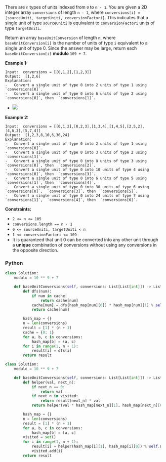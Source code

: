 There are  `n`  types of units indexed from  `0`  to  `n - 1`. You are given a 2D integer array  `conversions`  of length  `n - 1`, where  `conversions[i] = [sourceUniti, targetUniti, conversionFactori]`. This indicates that a single unit of type  `sourceUniti`  is equivalent to  `conversionFactori`  units of type  `targetUniti`.

Return an array  `baseUnitConversion`  of length  `n`, where  `baseUnitConversion[i]`  is the number of units of type  `i`  equivalent to a single unit of type 0. Since the answer may be large, return each  `baseUnitConversion[i]`  **modulo**  `109 + 7`.

**Example 1:**
```
Input:  conversions = [[0,1,2],[1,2,3]]
Output:  [1,2,6]
Explanation:
-   Convert a single unit of type 0 into 2 units of type 1 using  `conversions[0]`.
-   Convert a single unit of type 0 into 6 units of type 2 using  `conversions[0]`, then  `conversions[1]`.
```
- ![](https://assets.leetcode.com/uploads/2025/03/12/example1.png)

**Example 2:**
```
Input:  conversions = [[0,1,2],[0,2,3],[1,3,4],[1,4,5],[2,5,2],[4,6,3],[5,7,4]]
Output:  [1,2,3,8,10,6,30,24]
Explanation:
-   Convert a single unit of type 0 into 2 units of type 1 using  `conversions[0]`.
-   Convert a single unit of type 0 into 3 units of type 2 using  `conversions[1]`.
-   Convert a single unit of type 0 into 8 units of type 3 using  `conversions[0]`, then  `conversions[2]`.
-   Convert a single unit of type 0 into 10 units of type 4 using  `conversions[0]`, then  `conversions[3]`.
-   Convert a single unit of type 0 into 6 units of type 5 using  `conversions[1]`, then  `conversions[4]`.
-   Convert a single unit of type 0 into 30 units of type 6 using  `conversions[0]`,  `conversions[3]`, then  `conversions[5]`.
-   Convert a single unit of type 0 into 24 units of type 7 using  `conversions[1]`,  `conversions[4]`, then  `conversions[6]`.
```

**Constraints:**

-   `2 <= n <= 105`
-   `conversions.length == n - 1`
-   `0 <= sourceUniti, targetUniti < n`
-   `1 <= conversionFactori <= 109`
-   It is guaranteed that unit 0 can be converted into any other unit through a  **unique**  combination of conversions without using any conversions in the opposite direction.


### Python
```py
class Solution:
    modulo = 10 ** 9 + 7

    def baseUnitConversions(self, conversions: List[List[int]]) -> List[int]:
        def dfs(num):
            if num in cache:
                return cache[num]
            cache[num] = dfs(hash_map[num][0]) * hash_map[num][1] % self.modulo
            return cache[num]

        hash_map = {}
        n = len(conversions)
        result = [1] * (n + 1)
        cache = {0: 1}
        for a, b, c in conversions:
            hash_map[b] = (a, c)
        for i in range(1, n + 1):
            result[i] = dfs(i)
        return result
```

```py
class Solution:
    modulo = 10 ** 9 + 7

    def baseUnitConversions(self, conversions: List[List[int]]) -> List[int]:
        def helper(val, next_n):
            if next_n == 0:
                return val
            if next_n in visited:
                return result[next_n] * val
            return helper(val * hash_map[next_n][1], hash_map[next_n][0])

        hash_map = {}
        n = len(conversions)
        result = [1] * (n + 1)
        for a, b, c in conversions:
            hash_map[b] = [a, c]
        visited = set()
        for i in range(1, n + 1):
            result[i] = helper(hash_map[i][1], hash_map[i][0]) % self.modulo
            visited.add(i)
        return result
```
